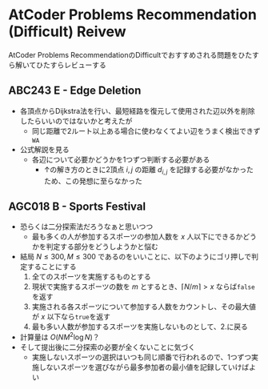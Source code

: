 # AtCoder Problems Recommendation (Difficult) Reivew
AtCoder Problems RecommendationのDifficultでおすすめされる問題をひたすら解いてひたすらレビューする

## ABC243 E - Edge Deletion
- 各頂点からDijkstra法を行い、最短経路を復元して使用された辺以外を削除したらいいのではないかと考えたが
  - 同じ距離で2ルート以上ある場合に使わなくてよい辺をうまく検出できず`WA`
- 公式解説を見る
  - 各辺について必要かどうかを1つずつ判断する必要がある
    - ↑の解き方のときに2頂点 $i, j$ の距離 $d_{i,j}$ を記録する必要がなかったため、この発想に至らなかった

## AGC018 B - Sports Festival
- 恐らくは二分探索法だろうなぁと思いつつ
  - 最も多くの人が参加するスポーツの参加人数を $x$ 人以下にできるかどうかを判定する部分をどうしようかと悩む
- 結局 $N \leq 300, M \leq 300$ であるのをいいことに、以下のようにゴリ押しで判定することにする
    1. 全てのスポーツを実施するものとする
    1. 現状で実施するスポーツの数を $m$ とするとき、$\lceil N/m \rceil \gt x$ ならば`false`を返す
    1. 実施される各スポーツについて参加する人数をカウントし、その最大値が $x$ 以下なら`true`を返す
    1. 最も多い人数が参加するスポーツを実施しないものとして、2.に戻る
- 計算量は $O(NM^2 \log N)$？
- そして提出後に二分探索の必要が全くないことに気づく
  - 実施しないスポーツの選択はいつも同じ順番で行われるので、1つずつ実施しないスポーツを選びながら最多参加者の最小値を記録していけばよい
